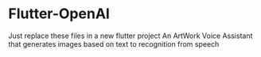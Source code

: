 # Flutter-OpenAI
Just replace these files in a new flutter project
An ArtWork Voice Assistant that generates images based on text to recognition from speech

